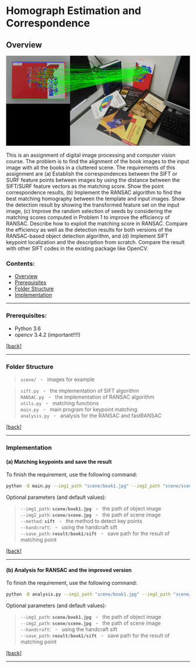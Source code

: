 # Homograph Estimation and Correspondence

## Overview 

<p align="center">
  <img src="result/book1/sift/fastRANSAC.png" width="600"/>
</p>

This is an assignment of digital image processing and computer vision course. The problem is to find the alignment of the book images to the input image with all the books in a cluttered scene. The requirements of this assignment are (a) Establish the correspondences between the SIFT or SURF feature points between images by using the distance between the SIFT/SURF feature vectors as the matching score. Show the point correspondence results, (b) Implement the RANSAC algorithm to find the best matching homography between the template and input images. Show the detection result by showing the transformed feature set on the input image, (c) Improve the random selection of seeds by considering the matching scores computed in Problem 1 to improve the efficiency of RANSAC. Describe how to exploit the matching score in RANSAC. Compare the efficiency as well as the detection results for both versions of the RANSAC-based object detection algorithm, and (d) Implement SIFT keypoint localization and the description from scratch. Compare the result with other SIFT codes in the existing package like OpenCV.

### Contents:

- [Overview](#overview)
- [Prerequisites](#Prerequisites)
- [Folder Structure](#FolderStructure)
- [Implementation](#Implementation)

---
### Prerequisites:

- Python 3.6
- opencv 3.4.2 (important!!!!)

[[back]](#contents)
<br/>

---

### Folder Structure

>```scene/``` &nbsp; - &nbsp; images for example<br/>

>```sift.py``` &nbsp; - &nbsp; the implementation of SIFT algorithm<br/>
>```RANSAC.py``` &nbsp; - &nbsp; the implementation of RANSAC algorithm <br/>
>```utils.py``` &nbsp; - &nbsp; matching functions <br/>```main.py``` &nbsp; - &nbsp; main program for keypoint matching <br/>```analysis.py``` &nbsp; - &nbsp; analysis for the RANSAC and fastRANSAC <br/>

[[back]](#contents)
<br/>

---
### Implementation

#### (a) Matching keypoints and save the result

To finish the requirement, use the following command:

```bash
python -B main.py --img1_path "scene/book1.jpg" --img2_path "scene/scene.jpg" --method "sift" --handcraft --save_path "result/book1/sift"
```

Optional parameters (and default values):

>```--img1_path```: **```scene/book1.jpg```** &nbsp; - &nbsp; the path of object image<br/>```--img2_path```: **```scene/scene.jpg```** &nbsp; - &nbsp; the path of scene image<br/>```--method```: **```sift```** &nbsp; - &nbsp; the method to detect key points<br/>```--handcraft```: &nbsp; - &nbsp; using the handcraft sift<br/>```--save_path```: **```result/book1/sift```** &nbsp; - &nbsp; save path for the result of matching point <br/>

[[back]](#contents)
<br/>

---

#### (b) Analysis for RANSAC and the improved version

To finish the requirement, use the following command:

```bash
python -B analysis.py --img1_path "scene/book1.jpg" --img2_path "scene/scene.jpg" --method "sift" --save_path "result/book1/sift"
```

Optional parameters (and default values):

>```--img1_path```: **```scene/book1.jpg```** &nbsp; - &nbsp; the path of object image<br/>```--img2_path```: **```scene/scene.jpg```** &nbsp; - &nbsp; the path of scene image<br/>```--handcraft```: &nbsp; - &nbsp; using the handcraft sift<br/>```--save_path```: **```result/book1/sift```** &nbsp; - &nbsp; save path for the result of matching point <br/>

[[back]](#contents)
<br/>

---



